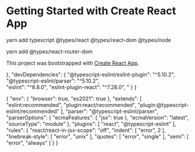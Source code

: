 # Getting Started with Create React App

yarn add typescript @types/react @types/react-dom @types/node

yarn add @types/react-router-dom





This project was bootstrapped with [Create React App](https://github.com/facebook/create-react-app).


 

  
  },
  "devDependencies": {
    "@typescript-eslint/eslint-plugin": "^5.10.2",
    "@typescript-eslint/parser": "^5.10.2",   
    "eslint": "^8.8.0",
    "eslint-plugin-react": "^7.28.0",
    "
  }
}











{
  "env": {
    "browser": true,
    "es2021": true
  },
  "extends": [
    "eslint:recommended",
    "plugin:react/recommended",
    "plugin:@typescript-eslint/recommended"
  ],
  "parser": "@typescript-eslint/parser",
  "parserOptions": {
    "ecmaFeatures": {
      "jsx": true
    },
    "ecmaVersion": "latest",
    "sourceType": "module"
  },
  "plugins": [
    "react",
    "@typescript-eslint"
  ],
  "rules": {
    "react/react-in-jsx-scope": "off",
    "indent": [
      "error",
      2
    ],
    "linebreak-style": [
      "error",
      "unix"
    ],
    "quotes": [
      "error",
      "single"
    ],
    "semi": [
      "error",
      "always"
    ]
  }
}